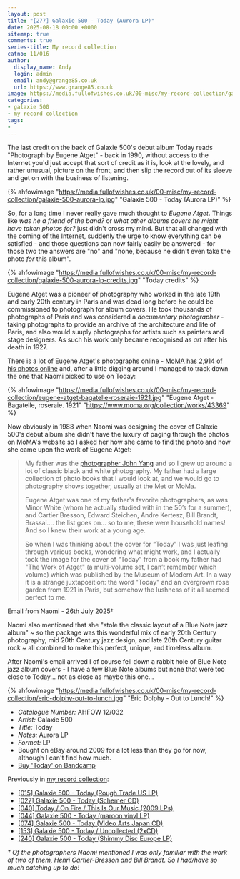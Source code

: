 ```yaml
---
layout: post
title: "[277] Galaxie 500 - Today (Aurora LP)"
date: 2025-08-18 00:00 +0000
sitemap: true
comments: true
series-title: My record collection
catno: 11/016
author:
  display_name: Andy
  login: admin
  email: andy@grange85.co.uk
  url: https://www.grange85.co.uk
image: https://media.fullofwishes.co.uk/00-misc/my-record-collection/galaxie-500-aurora-lp.jpg
categories:
- galaxie 500
- my record collection
tags:
-
---
```

The last credit on the back of Galaxie 500's debut album Today reads "Photograph by Eugene Atget" - back in 1990, without access to the Internet you'd just accept that sort of credit as it is, look at the lovely, and rather unusual, picture on the front, and then slip the record out of its sleeve and get on with the business of listening.

{% ahfowimage "https://media.fullofwishes.co.uk/00-misc/my-record-collection/galaxie-500-aurora-lp.jpg" "Galaxie 500 - Today (Aurora LP)" %}

So, for a long time I never really gave much thought to _Eugene Atget_. Things like _was he a friend of the band?_ or _what other albums covers he might have taken photos for?_ just didn't cross my mind. But that all changed with the coming of the Internet, suddenly the urge to know everything can be satisfied - and those questions can now fairly easily be answered - for those two the answers are "no" and "none, because he didn't even take the photo _for_ this album".

{% ahfowimage "https://media.fullofwishes.co.uk/00-misc/my-record-collection/galaxie-500-aurora-lp-credits.jpg" "Today credits" %}

Eugene Atget was a pioneer of photography who worked in the late 19th and early 20th century in Paris and was dead long before he could be commissioned to photograph for album covers. He took thousands of photographs of Paris and was considered a _documentary photographer_ - taking photographs to provide an archive of the architecture and life of Paris, and also would suuply photographs for artists such as painters and stage designers. As such his work only became recognised as _art_ after his death in 1927.

There is a lot of Eugene Atget's photographs online - [MoMA has 2,914 of his photos online](https://www.moma.org/artists/229-eugene-atget) and, after a little digging around I managed to track down the one that Naomi picked to use on Today:

{% ahfowimage "https://media.fullofwishes.co.uk/00-misc/my-record-collection/eugene-atget-bagatelle-roseraie-1921.jpg" "Eugene Atget - Bagatelle, roseraie. 1921" "https://www.moma.org/collection/works/43369" %}

Now obviously in 1988 when Naomi was designing the cover of Galaxie 500's debut album she didn't have the luxury of paging through the photos on MoMA's website so I asked her how she came to find the photo and how she came upon the work of Eugene Atget:

<blockquote>
<p>My father was the <a href="https://www.johnyangphoto.com/">photographer John Yang</a> and so I grew up around a lot of classic black and white photography. My father had a large collection of photo books that I would look at, and we would go to photography shows together, usually at the Met or MoMa. </p>
<p>Eugene Atget was one of my father's favorite photographers, as was Minor White (whom he actually studied with in the 50’s for a summer), and Cartier Bresson, Edward Steichen, Andre Kertesz, Bill Brandt, Brassai…. the list goes on… so to me, these were household names! And so I knew their work at a young age.</p>
<p>So when I was thinking about the cover for “Today” I was just leafing through various books, wondering what might work, and I actually took the image for the cover of “Today” from a book my father had "The Work of Atget" (a multi-volume set, I can’t remember which volume) which was published by the Museum of Modern Art. In a way it is a strange juxtaposition: the word "Today" and an overgrown rose garden from 1921 in Paris, but somehow the lushness of it all seemed perfect to me.</p>
</blockquote>
<p class="caption">Email from Naomi - 26th July 2025&dagger;</p>

Naomi also mentioned that she "stole the classic layout of a Blue Note jazz album" ~ so the package was this wonderful mix of early 20th Century photography, mid 20th Century jazz design, and late 20th Century guitar rock ~ all combined to make this perfect, unique, and timeless album.

After Naomi's email arrived I of course fell down a rabbit hole of Blue Note jazz album covers - I have a few Blue Note albums but none that were too close to Today... not as close as maybe this one...

{% ahfowimage "https://media.fullofwishes.co.uk/00-misc/my-record-collection/eric-dolphy-out-to-lunch.jpg" "Eric Dolphy - Out to Lunch!" %}

 - *Catalogue Number:* AHFOW 12/032
 - *Artist:* Galaxie 500
 - *Title:* Today
 - *Notes:* Aurora LP
 - *Format:* LP
 - Bought on eBay around 2009 for a lot less than they go for now, although I can't find how much.
 - [Buy 'Today' on Bandcamp](https://galaxie500.bandcamp.com/album/today)

Previously in [my record collection](/category/my-record-collection):
 - [\[015\] Galaxie 500 - Today (Rough Trade US LP)](/2023/03/09/my-record-collection-015-galaxie-500-today-rough-trade-us-lp/)
 - [\[027\] Galaxie 500 - Today (Schemer CD)](/2023/04/20/my-record-collection-027-galaxie-500-today-schemer-cd/)
 - [\[040\] Today / On Fire / This Is Our Music (2009 LPs)](/2023/06/05/my-record-collection-040-today-on-fire-this-is-our-music/)
 - [\[044\] Galaxie 500 - Today (maroon vinyl LP)](/2023/06/19/my-record-collection-044-galaxie-500-today/)
 - [\[074\] Galaxie 500 - Today (Video Arts Japan CD)](/2023/09/21/my-record-collection-071-galaxie-500-today-video-arts-japan-cd/)
 - [\[153\] Galaxie 500 - Today / Uncollected (2xCD)](/2024/06/20/my-record-collection-146-galaxie-500-today-uncollected-2xcd/)
 - [\[240\] Galaxie 500 - Today (Shimmy Disc Europe LP)](/2025/04/10/my-record-collection-galaxie-500-today-shimmy-disc-europe-lp/)

_&dagger; Of the photographers Naomi mentioned I was only familiar with the work of two of them, Henri Cartier-Bresson and Bill Brandt. So I had/have so much catching up to do!_
